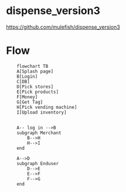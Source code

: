 # dispense_version3
https://github.com/mulefish/dispense_version3


# Flow

```mermaid
    flowchart TB
    A[Splash page]
    B[Login]
    C[DB]
    D[Pick stores]
    E[Pick products]
    F[Money]
    G[Get Tag]
    H[Pick vending machine]
    I[Upload inventory]


    A-- log in -->B
    subgraph Merchant
        B-->H
        H-->I
    end
    
    A-->D
    subgraph Enduser
        D-->E
        E-->F
        F-->G
    end


```
